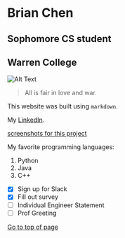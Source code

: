 # **Brian Chen**
## Sophomore CS student
## Warren College

![Alt Text](https://patch.com/img/cdn20/shutterstock/22880694/20200807/010157/styles/patch_image/public/shutterstock-1027915822___07125937750.jpg)

> All is fair in love and war.

This website was built using `markdown`.

My [LinkedIn](https://www.linkedin.com/in/bri-chen/).

[screenshots for this project](screenshots/70208c26dfb1139d3b5a723ceea01b03.png)

My favorite programming languages:
1. Python
2. Java
3. C++

- [X] Sign up for Slack
- [X] Fill out survey
- [ ] Individual Engineer Statement
- [ ] Prof Greeting

[Go to top of page](#brian-chen)